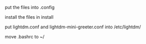 put the files into .config

install the files in install

put lightdm.conf and lightdm-mini-greeter.conf into /etc/lightdm/

move .bashrc to ~/
